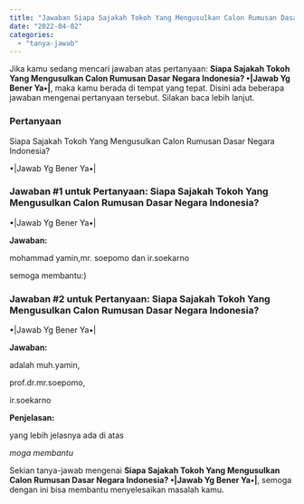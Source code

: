 ```yaml
---
title: "Jawaban Siapa Sajakah Tokoh Yang Mengusulkan Calon Rumusan Dasar Negara Indonesia? •|Jawab Yg Bener Ya•|"
date: "2022-04-02"
categories: 
  - "tanya-jawab"
---
```


Jika kamu sedang mencari jawaban atas pertanyaan: **Siapa Sajakah Tokoh Yang Mengusulkan Calon Rumusan Dasar Negara Indonesia? •|Jawab Yg Bener Ya•|**, maka kamu berada di tempat yang tepat. Disini ada beberapa jawaban mengenai pertanyaan tersebut. Silakan baca lebih lanjut.

### Pertanyaan

Siapa Sajakah Tokoh Yang Mengusulkan Calon Rumusan Dasar Negara Indonesia?  
  
•|Jawab Yg Bener Ya•|

### Jawaban #1 untuk Pertanyaan: Siapa Sajakah Tokoh Yang Mengusulkan Calon Rumusan Dasar Negara Indonesia?  
  
•|Jawab Yg Bener Ya•|

**Jawaban:**

mohammad yamin,mr. soepomo dan ir.soekarno

semoga membantu:)

### Jawaban #2 untuk Pertanyaan: Siapa Sajakah Tokoh Yang Mengusulkan Calon Rumusan Dasar Negara Indonesia?  
  
•|Jawab Yg Bener Ya•|

**Jawaban:**

adalah muh.yamin,

prof.dr.mr.soepomo,

ir.soekarno

**Penjelasan:**

yang lebih jelasnya ada di atas

_moga_ _membantu_

Sekian tanya-jawab mengenai **Siapa Sajakah Tokoh Yang Mengusulkan Calon Rumusan Dasar Negara Indonesia? •|Jawab Yg Bener Ya•|**, semoga dengan ini bisa membantu menyelesaikan masalah kamu.
